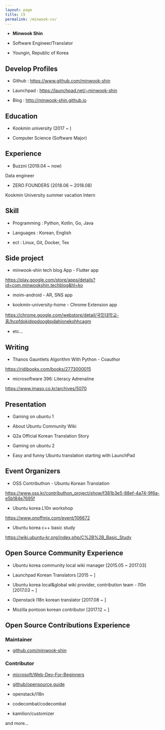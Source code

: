 ```yaml
---
layout: page
title: CV
permalink: /minwook-cv/
---
```


* __Minwook Shin__

* Software Engineer/Translator

* Youngin, Republic of Korea

## Develop Profiles

* Github : <https://www.github.com/minwook-shin>

* Launchpad : <https://launchpad.net/~minwook-shin>

* Blog : <http://minwook-shin.github.io>

## Education

* Kookmin university (2017 ~ )

* Computer Science (Software Major)

## Experience

* Buzzni (2019.04 ~ now)

Data engineer

* ZERO FOUNDERS (2018.06 ~ 2018.08)

Kookmin University summer vacation Intern

## Skill

* Programming : Python, Kotlin, Go, Java

* Languages : Korean, English

* ect : Linux, Git, Docker,  Tex

## Side project

* minwook-shin tech blog App - Flutter app

https://play.google.com/store/apps/details?id=com.minwookshin.techblog&hl=ko

* moim-android - AR, SNS app

* kookmin-university-home - Chrome Extension app

https://chrome.google.com/webstore/detail/국민대학교-홈/hcpfdokjdppdoogbpdahjonekohhcagm

* etc...

## Writing

* Thanos Gauntlets Algorithm With Python - Coauthor

https://ridibooks.com/books/2773000015

* microsoftware 396: Literacy Adrenaline 

https://www.imaso.co.kr/archives/5070

## Presentation

* Gaming on ubuntu 1

* About Ubuntu Community Wiki

* Q2a Official Korean Translation Story

* Gaming on ubuntu 2

* Easy and funny Ubuntu translation starting with LaunchPad

## Event Organizers

* OSS Contributhon - Ubuntu Korean Translation 

https://www.oss.kr/contributhon_project/show/f381b3e5-88ef-4a74-9f6a-e5b184e7695f

* Ubuntu korea L10n workshop

https://www.onoffmix.com/event/106672

* Ubuntu korea c++ basic study

https://wiki.ubuntu-kr.org/index.php/C%2B%2B_Basic_Study

## Open Source Community Experience

* Ubuntu korea community local wiki manager [2015.05 ~ 2017.03]

* Launchpad Korean Translators [2015 ~ ]

* Ubuntu korea local&global wiki provider, contribution team - l10n [2017.03 ~ ]

* Openstack l18n korean translator [2017.08 ~ ]

* Mozilla pontoon korean contributor [2017.12 ~ ]

## Open Source Contributions Experience

### Maintainer

* [github.com/minwook-shin](https://www.github.com/minwook-shin?tab=repositories)

### Contributor

* [microsoft/Web-Dev-For-Beginners](https://github.com/microsoft/Web-Dev-For-Beginners)

* [github/opensource.guide](https://github.com/github/opensource.guide)

* openstack/i18n

* codecombat/codecombat 

* kamilion/customizer

and more...